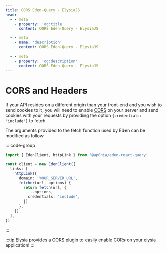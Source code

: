 ```yaml
---
title: CORS Eden-Query - ElysiaJS
head:
  - - meta
    - property: 'og:title'
      content: CORS Eden-Query - ElysiaJS

  - - meta
    - name: 'description'
      content: CORS Eden-Query - ElysiaJS

  - - meta
    - property: 'og:description'
      content: CORS Eden-Query - ElysiaJS
---
```


# CORS and Headers

If your API resides on a different origin than your front-end and you wish to send cookies to it,
you will need to enable [CORS](https://developer.mozilla.org/en-US/docs/Web/HTTP/CORS)
on your server and send cookies with your requests by providing the option `{credentials: "include"}` to fetch.

The arguments provided to the fetch function used by Eden can be modified as follow.

::: code-group

```typescript twoslash [app.ts]
import { EdenClient, httpLink } from '@ap0nia/eden-react-query'

const client = new EdenClient({
  links: [
    httpLink({
      domain: 'YOUR_SERVER_URL',
      fetcher(url, options) {
        return fetch(url, {
          ...options,
          credentials: 'include',
        })
      },
    }),
  ],
})
```

:::

:::tip
Elysia provides a [CORS plugin](https://elysiajs.com/plugins/cors.html#cors-plugin) to easily enable CORs on your elysia application!
:::
